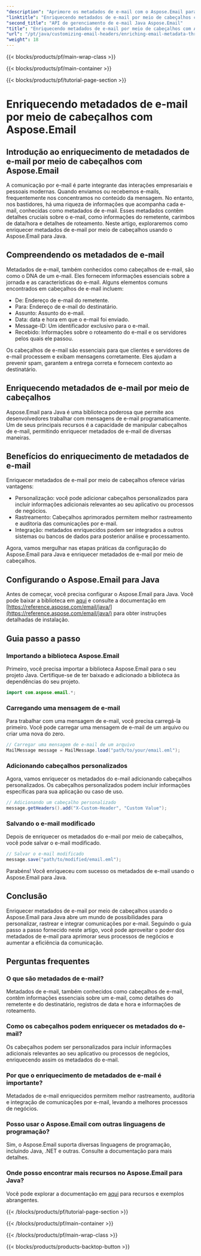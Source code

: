 ```yaml
---
"description": "Aprimore os metadados de e-mail com o Aspose.Email para Java. Aprenda a enriquecer cabeçalhos de e-mail para melhor rastreamento e personalização com o Aspose.Email."
"linktitle": "Enriquecendo metadados de e-mail por meio de cabeçalhos com Aspose.Email"
"second_title": "API de gerenciamento de e-mail Java Aspose.Email"
"title": "Enriquecendo metadados de e-mail por meio de cabeçalhos com Aspose.Email"
"url": "/pt/java/customizing-email-headers/enriching-email-metadata-through-headers/"
"weight": 18
---
```


{{< blocks/products/pf/main-wrap-class >}}

{{< blocks/products/pf/main-container >}}

{{< blocks/products/pf/tutorial-page-section >}}

# Enriquecendo metadados de e-mail por meio de cabeçalhos com Aspose.Email


## Introdução ao enriquecimento de metadados de e-mail por meio de cabeçalhos com Aspose.Email

A comunicação por e-mail é parte integrante das interações empresariais e pessoais modernas. Quando enviamos ou recebemos e-mails, frequentemente nos concentramos no conteúdo da mensagem. No entanto, nos bastidores, há uma riqueza de informações que acompanha cada e-mail, conhecidas como metadados de e-mail. Esses metadados contêm detalhes cruciais sobre o e-mail, como informações do remetente, carimbos de data/hora e detalhes de roteamento. Neste artigo, exploraremos como enriquecer metadados de e-mail por meio de cabeçalhos usando o Aspose.Email para Java.

## Compreendendo os metadados de e-mail

Metadados de e-mail, também conhecidos como cabeçalhos de e-mail, são como o DNA de um e-mail. Eles fornecem informações essenciais sobre a jornada e as características do e-mail. Alguns elementos comuns encontrados em cabeçalhos de e-mail incluem:

- De: Endereço de e-mail do remetente.
- Para: Endereço de e-mail do destinatário.
- Assunto: Assunto do e-mail.
- Data: data e hora em que o e-mail foi enviado.
- Message-ID: Um identificador exclusivo para o e-mail.
- Recebido: Informações sobre o roteamento do e-mail e os servidores pelos quais ele passou.

Os cabeçalhos de e-mail são essenciais para que clientes e servidores de e-mail processem e exibam mensagens corretamente. Eles ajudam a prevenir spam, garantem a entrega correta e fornecem contexto ao destinatário.

## Enriquecendo metadados de e-mail por meio de cabeçalhos

Aspose.Email para Java é uma biblioteca poderosa que permite aos desenvolvedores trabalhar com mensagens de e-mail programaticamente. Um de seus principais recursos é a capacidade de manipular cabeçalhos de e-mail, permitindo enriquecer metadados de e-mail de diversas maneiras.

## Benefícios do enriquecimento de metadados de e-mail

Enriquecer metadados de e-mail por meio de cabeçalhos oferece várias vantagens:

- Personalização: você pode adicionar cabeçalhos personalizados para incluir informações adicionais relevantes ao seu aplicativo ou processos de negócios.
- Rastreamento: Cabeçalhos aprimorados permitem melhor rastreamento e auditoria das comunicações por e-mail.
- Integração: metadados enriquecidos podem ser integrados a outros sistemas ou bancos de dados para posterior análise e processamento.

Agora, vamos mergulhar nas etapas práticas da configuração do Aspose.Email para Java e enriquecer metadados de e-mail por meio de cabeçalhos.

## Configurando o Aspose.Email para Java

Antes de começar, você precisa configurar o Aspose.Email para Java. Você pode baixar a biblioteca em [aqui](https://releases.aspose.com/email/java/) e consulte a documentação em [https://reference.aspose.com/email/java/](https://reference.aspose.com/email/java/) para obter instruções detalhadas de instalação.

## Guia passo a passo

### Importando a biblioteca Aspose.Email

Primeiro, você precisa importar a biblioteca Aspose.Email para o seu projeto Java. Certifique-se de ter baixado e adicionado a biblioteca às dependências do seu projeto.

```java
import com.aspose.email.*;
```

### Carregando uma mensagem de e-mail

Para trabalhar com uma mensagem de e-mail, você precisa carregá-la primeiro. Você pode carregar uma mensagem de e-mail de um arquivo ou criar uma nova do zero.

```java
// Carregar uma mensagem de e-mail de um arquivo
MailMessage message = MailMessage.load("path/to/your/email.eml");
```

### Adicionando cabeçalhos personalizados

Agora, vamos enriquecer os metadados do e-mail adicionando cabeçalhos personalizados. Os cabeçalhos personalizados podem incluir informações específicas para sua aplicação ou caso de uso.

```java
// Adicionando um cabeçalho personalizado
message.getHeaders().add("X-Custom-Header", "Custom Value");
```

### Salvando o e-mail modificado

Depois de enriquecer os metadados do e-mail por meio de cabeçalhos, você pode salvar o e-mail modificado.

```java
// Salvar o e-mail modificado
message.save("path/to/modified/email.eml");
```

Parabéns! Você enriqueceu com sucesso os metadados de e-mail usando o Aspose.Email para Java.

## Conclusão

Enriquecer metadados de e-mail por meio de cabeçalhos usando o Aspose.Email para Java abre um mundo de possibilidades para personalizar, rastrear e integrar comunicações por e-mail. Seguindo o guia passo a passo fornecido neste artigo, você pode aproveitar o poder dos metadados de e-mail para aprimorar seus processos de negócios e aumentar a eficiência da comunicação.

## Perguntas frequentes

### O que são metadados de e-mail?

Metadados de e-mail, também conhecidos como cabeçalhos de e-mail, contêm informações essenciais sobre um e-mail, como detalhes do remetente e do destinatário, registros de data e hora e informações de roteamento.

### Como os cabeçalhos podem enriquecer os metadados do e-mail?

Os cabeçalhos podem ser personalizados para incluir informações adicionais relevantes ao seu aplicativo ou processos de negócios, enriquecendo assim os metadados do e-mail.

### Por que o enriquecimento de metadados de e-mail é importante?

Metadados de e-mail enriquecidos permitem melhor rastreamento, auditoria e integração de comunicações por e-mail, levando a melhores processos de negócios.

### Posso usar o Aspose.Email com outras linguagens de programação?

Sim, o Aspose.Email suporta diversas linguagens de programação, incluindo Java, .NET e outras. Consulte a documentação para mais detalhes.

### Onde posso encontrar mais recursos no Aspose.Email para Java?

Você pode explorar a documentação em [aqui](https://reference.aspose.com/email/java/) para recursos e exemplos abrangentes.

{{< /blocks/products/pf/tutorial-page-section >}}

{{< /blocks/products/pf/main-container >}}

{{< /blocks/products/pf/main-wrap-class >}}

{{< blocks/products/products-backtop-button >}}